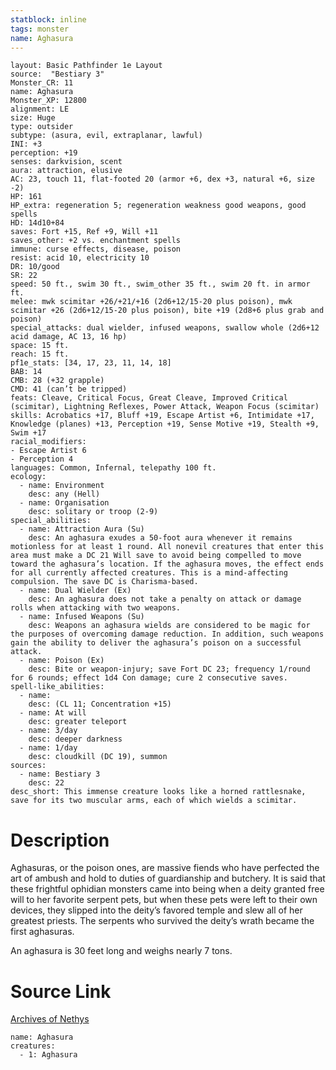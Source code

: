 ```yaml
---
statblock: inline
tags: monster
name: Aghasura
---
```

```statblock
layout: Basic Pathfinder 1e Layout
source:  "Bestiary 3"
Monster_CR: 11
name: Aghasura
Monster_XP: 12800
alignment: LE
size: Huge
type: outsider
subtype: (asura, evil, extraplanar, lawful)
INI: +3
perception: +19
senses: darkvision, scent
aura: attraction, elusive
AC: 23, touch 11, flat-footed 20 (armor +6, dex +3, natural +6, size -2)
HP: 161
HP_extra: regeneration 5; regeneration weakness good weapons, good spells
HD: 14d10+84
saves: Fort +15, Ref +9, Will +11
saves_other: +2 vs. enchantment spells
immune: curse effects, disease, poison
resist: acid 10, electricity 10
DR: 10/good
SR: 22
speed: 50 ft., swim 30 ft., swim_other 35 ft., swim 20 ft. in armor ft.
melee: mwk scimitar +26/+21/+16 (2d6+12/15-20 plus poison), mwk scimitar +26 (2d6+12/15-20 plus poison), bite +19 (2d8+6 plus grab and poison)
special_attacks: dual wielder, infused weapons, swallow whole (2d6+12 acid damage, AC 13, 16 hp)
space: 15 ft.
reach: 15 ft.
pf1e_stats: [34, 17, 23, 11, 14, 18]
BAB: 14
CMB: 28 (+32 grapple)
CMD: 41 (can’t be tripped)
feats: Cleave, Critical Focus, Great Cleave, Improved Critical (scimitar), Lightning Reflexes, Power Attack, Weapon Focus (scimitar)
skills: Acrobatics +17, Bluff +19, Escape Artist +6, Intimidate +17, Knowledge (planes) +13, Perception +19, Sense Motive +19, Stealth +9, Swim +17
racial_modifiers:
- Escape Artist 6
- Perception 4
languages: Common, Infernal, telepathy 100 ft.
ecology:
  - name: Environment
    desc: any (Hell)
  - name: Organisation
    desc: solitary or troop (2-9)
special_abilities:
  - name: Attraction Aura (Su)
    desc: An aghasura exudes a 50-foot aura whenever it remains motionless for at least 1 round. All nonevil creatures that enter this area must make a DC 21 Will save to avoid being compelled to move toward the aghasura’s location. If the aghasura moves, the effect ends for all currently affected creatures. This is a mind-affecting compulsion. The save DC is Charisma-based.
  - name: Dual Wielder (Ex)
    desc: An aghasura does not take a penalty on attack or damage rolls when attacking with two weapons.
  - name: Infused Weapons (Su)
    desc: Weapons an aghasura wields are considered to be magic for the purposes of overcoming damage reduction. In addition, such weapons gain the ability to deliver the aghasura’s poison on a successful attack.
  - name: Poison (Ex)
    desc: Bite or weapon-injury; save Fort DC 23; frequency 1/round for 6 rounds; effect 1d4 Con damage; cure 2 consecutive saves.
spell-like_abilities:
  - name:
    desc: (CL 11; Concentration +15)
  - name: At will
    desc: greater teleport
  - name: 3/day
    desc: deeper darkness
  - name: 1/day
    desc: cloudkill (DC 19), summon
sources:
  - name: Bestiary 3
    desc: 22
desc_short: This immense creature looks like a horned rattlesnake, save for its two muscular arms, each of which wields a scimitar.
```
# Description
Aghasuras, or the poison ones, are massive fiends who have perfected the art of ambush and hold to duties of guardianship and butchery. It is said that these frightful ophidian monsters came into being when a deity granted free will to her favorite serpent pets, but when these pets were left to their own devices, they slipped into the deity’s favored temple and slew all of her greatest priests. The serpents who survived the deity’s wrath became the first aghasuras.

An aghasura is 30 feet long and weighs nearly 7 tons.
# Source Link
[Archives of Nethys](https://aonprd.com/MonsterDisplay.aspx?ItemName=Aghasura)
```encounter-table
name: Aghasura
creatures:
  - 1: Aghasura
```
